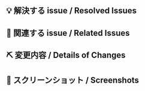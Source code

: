 ## 💡 解決する issue / Resolved Issues

## 📝 関連する issue / Related Issues

## ⛏ 変更内容 / Details of Changes

## 📸 スクリーンショット / Screenshots
